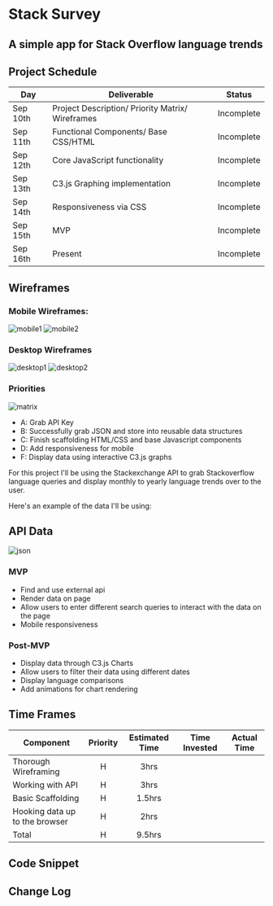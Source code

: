 # Stack Survey

## A simple app for Stack Overflow language trends

## Project Schedule

|  Day | Deliverable | Status
|---|---| ---|
|Sep 10th| Project Description/ Priority Matrix/ Wireframes | Incomplete
|Sep 11th|Functional Components/ Base CSS/HTML | Incomplete
|Sep 12th| Core JavaScript functionality | Incomplete
|Sep 13th| C3.js Graphing implementation | Incomplete
|Sep 14th| Responsiveness via CSS | Incomplete
|Sep 15th| MVP | Incomplete
|Sep 16th| Present | Incomplete

## Wireframes
### Mobile Wireframes:
![mobile1](mobile-wireframe.jpg)
![mobile2](mobile-wireframe2.jpg)

### Desktop Wireframes
![desktop1](desktop-wireframe.jpg)
![desktop2](desktop-wireframe2.jpg)

### Priorities
![matrix](priority_matrix.png)


* A: Grab API Key
* B: Successfully grab JSON and store into reusable data structures
* C: Finish scaffolding HTML/CSS and base Javascript components
* D: Add responsiveness for mobile
* F: Display data using interactive C3.js graphs

For this project I'll be using the Stackexchange API to grab Stackoverflow language queries and display monthly to yearly language trends over to the user.

Here's an example of the data I'll be using:
## API Data
![json](json-example.jpg)


### MVP
- Find and use external api 
- Render data on page 
- Allow users to enter different search queries to interact with the data on the page
- Mobile responsiveness

### Post-MVP
- Display data through C3.js Charts
- Allow users to filter their data using different dates
- Display language comparisons
- Add animations for chart rendering 


## Time Frames
| Component | Priority | Estimated Time | Time Invested | Actual Time |
| --- | :---: |  :---: | :---: | :---: |
| Thorough Wireframing | H | 3hrs|  | |
| Working with API | H | 3hrs|  |  |
|Basic Scaffolding | H | 1.5hrs|  |  |
| Hooking data up to the browser| H | 2hrs|  |  |
| Total | H | 9.5hrs|  |  |

## Code Snippet


## Change Log
  
